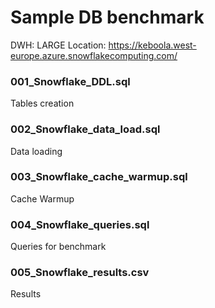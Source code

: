 # Sample DB benchmark

DWH: LARGE
Location: https://keboola.west-europe.azure.snowflakecomputing.com/

### 001_Snowflake_DDL.sql

Tables creation

### 002_Snowflake_data_load.sql

Data loading

### 003_Snowflake_cache_warmup.sql

Cache Warmup

### 004_Snowflake_queries.sql

Queries for benchmark

### 005_Snowflake_results.csv

Results
